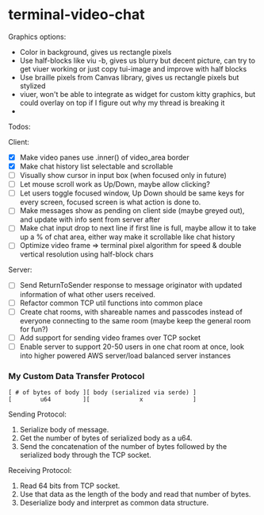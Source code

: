 # terminal-video-chat

Graphics options:
- Color in background, gives us rectangle pixels
- Use half-blocks like viu -b, gives us blurry but decent picture, can try to get viuer working or just copy tui-image and improve with half blocks
- Use braille pixels from Canvas library, gives us rectangle pixels but stylized
- viuer, won't be able to integrate as widget for custom kitty graphics, but could overlay on top if I figure out why my thread is breaking it
- 

Todos:

Client:
- [x] Make video panes use .inner() of video_area border
- [x] Make chat history list selectable and scrollable
- [ ] Visually show cursor in input box (when focused only in future)
- [ ] Let mouse scroll work as Up/Down, maybe allow clicking?
- [ ] Let users toggle focused window, Up Down should be same keys for every screen, focused screen is what action is done to.
- [ ] Make messages show as pending on client side (maybe greyed out), and update with info sent from server after
- [ ] Make chat input drop to next line if first line is full, maybe allow it to take up a \% of chat area, either way make it scrollable like chat history
- [ ] Optimize video frame => terminal pixel algorithm for speed & double vertical resolution using half-block chars

Server:
- [ ] Send ReturnToSender response to message originator with updated information of what other users received.
- [ ] Refactor common TCP util functions into common place
- [ ] Create chat rooms, with shareable names and passcodes instead of everyone connecting to the same room (maybe keep the general room for fun?)
- [ ] Add support for sending video frames over TCP socket
- [ ] Enable server to support 20-50 users in one chat room at once, look into higher powered AWS server/load balanced server instances

### My Custom Data Transfer Protocol
```
[ # of bytes of body ][ body (serialized via serde) ]
[        u64         ][              x              ]
```

Sending Protocol:
1. Serialize body of message.
2. Get the number of bytes of serialized body as a u64.
3. Send the concatenation of the number of bytes followed by the serialized body through the TCP socket.

Receiving Protocol:
1. Read 64 bits from TCP socket.
2. Use that data as the length of the body and read that number of bytes.
3. Deserialize body and interpret as common data structure.

